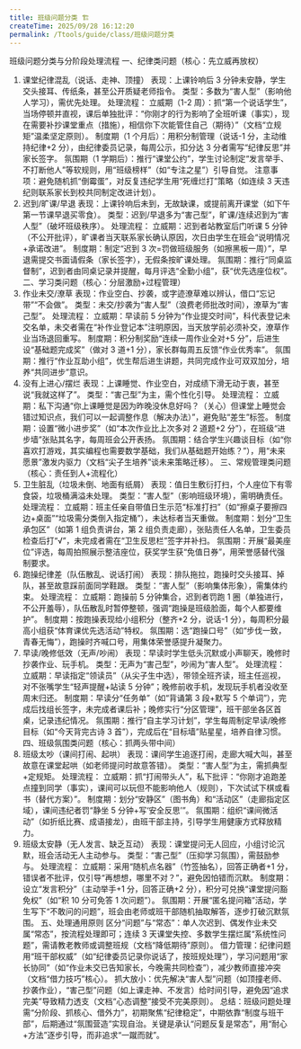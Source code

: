 ```yaml
---
title: 班级问题分类 🏗️
createTime: 2025/09/28 16:12:20
permalink: /Ttools/guide/class/班级问题分类
---
```


班级问题分类与分阶段处理流程
一、纪律类问题（核心：先立威再放权）

1. 课堂纪律混乱（说话、走神、顶撞）
   表现：上课铃响后 3 分钟未安静，学生交头接耳、传纸条，甚至公开质疑老师指令。
   类型：多数为“害人型”（影响他人学习），需优先处理。
   处理流程：
   立威期（1-2 周）：抓“第一个说话学生”，当场停顿并直视，课后单独批评：“你刚才的行为影响了全班听课（事实），现在需要补抄课堂重点（措施），相信你下次能管住自己（期待）”（文档“立规矩”温柔坚定原则）。
   制度期（1 个月后）：用积分制管理（说话-1 分，主动维持纪律+2 分），由纪律委员记录，每周公示，扣分达 3 分者需写“纪律反思”并家长签字。
   氛围期（1 学期后）：推行“课堂公约”，学生讨论制定“发言举手、不打断他人”等软规则，用“班级榜样”（如“专注之星”）引导自觉。
   注意事项：避免随机抓“倒霉蛋”，对反复违纪学生用“死缠烂打”策略（如连续 3 天违纪则联系家长到校共同制定改进计划）。
2. 迟到/旷课/早退
   表现：上课铃响后未到，无故缺课，或提前离开课堂（如下午第一节课早退买零食）。
   类型：迟到/早退多为“害己型”，旷课/连续迟到为“害人型”（破坏班级秩序）。
   处理流程：
   立威期：迟到者站教室后门听课 5 分钟（不公开批评），旷课者当天联系家长确认原因，次日由学生在班会“说明情况+承诺改进”。
   制度期：制定“迟到 3 次=罚做班级服务（如擦黑板一周）”，早退需提交书面请假条（家长签字），无假条按旷课处理。
   氛围期：推行“同桌监督制”，迟到者由同桌记录并提醒，每月评选“全勤小组”，获“优先选座位权”。
   二、学习类问题（核心：分层激励+过程管理）
3. 作业未交/潦草
   表现：作业空白、抄袭，或字迹潦草难以辨认，借口“忘记带”“不会做”。
   类型：未交/抄袭为“害人型”（浪费老师批改时间），潦草为“害己型”。
   处理流程：
   立威期：早读前 5 分钟为“作业提交时间”，科代表登记未交名单，未交者需在“补作业登记本”注明原因，当天放学前必须补交，潦草作业当场退回重写。
   制度期：积分制奖励“连续一周作业全对+5 分”，后进生设“基础题完成奖”（做对 3 道+1 分），家长群每周五反馈“作业优秀率”。
   氛围期：推行“作业互助小组”，优生帮后进生讲题，共同完成作业可双双加分，培养“共同进步”意识。
4. 没有上进心/摆烂
   表现：上课睡觉、作业空白，对成绩下滑无动于衷，甚至说“我就这样了”。
   类型：“害己型”为主，需个性化引导。
   处理流程：
   立威期：私下沟通“你上课睡觉是因为昨晚没休息好吗？（关心）但课堂上睡觉会错过知识点，我们可以一起调整作息（解决办法）”，避免贴“差生”标签。
   制度期：设置“微小进步奖”（如“本次作业比上次多对 2 道题+2 分”），在班级“进步墙”张贴其名字，每周班会公开表扬。
   氛围期：结合学生兴趣谈目标（如“你喜欢打游戏，其实编程也需要数学基础，我们从基础题开始练？”），用“未来愿景”激发内驱力（文档“尖子生培养”谈未来策略迁移）。
   三、常规管理类问题（核心：责任到人+流程化）
5. 卫生脏乱（垃圾未倒、地面有纸屑）
   表现：值日生敷衍打扫，个人座位下有零食袋，垃圾桶满溢未处理。
   类型：“害人型”（影响班级环境），需明确责任。
   处理流程：
   立威期：班主任亲自带值日生示范“标准打扫”（如“擦桌子要擦四边+桌面”“垃圾需分类倒入指定桶”），未达标者当天重做。
   制度期：划分“卫生承包区”（如第 1 组负责讲台，第 2 组负责走廊），张贴责任人名单，卫生委员检查后打“√”，未完成者需在“卫生反思栏”签字并补扫。
   氛围期：开展“最美座位”评选，每周拍照展示整洁座位，获奖学生获“免值日券”，用荣誉感替代强制要求。
6. 跑操纪律差（队伍散乱、说话打闹）
   表现：排队拖拉，跑操时交头接耳、掉队，甚至故意踩前面同学鞋跟。
   类型：“害人型”（影响集体形象），需集体约束。
   处理流程：
   立威期：跑操前 5 分钟集合，迟到者罚跑 1 圈（单独进行，不公开羞辱），队伍散乱时暂停整顿，强调“跑操是班级脸面，每个人都要维护”。
   制度期：按跑操表现给小组积分（整齐+2 分，说话-1 分），每周积分最高小组获“体育课优先选活动”特权。
   氛围期：选“跑操口号”（如“步伐一致，青春无悔”），跑操时齐喊口号，用集体荣誉感提升凝聚力。
7. 早读/晚修低效（无声/吵闹）
   表现：早读时学生低头沉默或小声聊天，晚修时抄袭作业、玩手机。
   类型：无声为“害己型”，吵闹为“害人型”。
   处理流程：
   立威期：早读指定“领读员”（从尖子生中选），带领全班齐读，班主任巡视，对不张嘴学生“轻声提醒+站读 5 分钟”；晚修前收手机，发现玩手机者没收至周末归还。
   制度期：早读分“任务单”（如“背诵第 3 段+默写 5 个单词”），完成后找组长签字，未完成者课后补；晚修实行“分区管理”，班干部坐各区首桌，记录违纪情况。
   氛围期：推行“自主学习计划”，学生每周制定早读/晚修目标（如“今天背完古诗 3 首”），完成后在“目标墙”贴星星，培养自律习惯。
   四、班级氛围类问题（核心：抓两头带中间）
8. 班级太吵（课间打闹、起哄）
   表现：课间学生追逐打闹，走廊大喊大叫，甚至故意在课堂起哄（如老师提问时故意答错）。
   类型：“害人型”为主，需抓典型+定规矩。
   处理流程：
   立威期：抓“打闹带头人”，私下批评：“你刚才追跑差点撞到同学（事实），课间可以玩但不能影响他人（规则），下次试试下棋或看书（替代方案）”。
   制度期：划分“安静区”（图书角）和“活动区”（走廊指定区域），课间违纪者罚“静坐 5 分钟+写‘安全反思’”。
   氛围期：组织“课间微活动”（如折纸比赛、成语接龙），由班干部主持，引导学生用健康方式释放精力。
9. 班级太安静（无人发言、缺乏互动）
   表现：课堂提问无人回应，小组讨论沉默，班会活动无人主动参与。
   类型：“害己型”（压抑学习氛围），需鼓励参与。
   处理流程：
   立威期：采用“随机点名器”（竹签抽名），回答正确者+1 分，错误者不批评，仅引导“再想想，哪里不对？”，避免因怕错而沉默。
   制度期：设立“发言积分”（主动举手+1 分，回答正确+2 分），积分可兑换“课堂提问豁免权”（如“积 10 分可免答 1 次问题”）。
   氛围期：开展“匿名提问箱”活动，学生写下“不敢问的问题”，班会由老师或班干部随机抽取解答，逐步打破沉默氛围。
   五、处理通用原则
   区分“问题”与“常态”：单人次迟到、偶发作业未交属“常态”，按流程处理即可；连续 3 天课堂失控、多数学生摆烂属“系统性问题”，需请教老教师或调整班规（文档“降低期待”原则）。
   借力管理：纪律问题用“班干部权威”（如“纪律委员记录你说话了，按班规处理”），学习问题用“家长协同”（如“作业未交已告知家长，今晚需共同检查”），减少教师直接冲突（文档“借力技巧”核心）。
   抓大放小：优先解决“害人型”问题（如顶撞老师、抄袭作业），“害己型”问题（如上课走神、不发言）给时间引导，避免因“追求完美”导致精力透支（文档“心态调整”接受不完美原则）。
   总结：班级问题处理需“分阶段、抓核心、借外力”，初期聚焦“纪律稳定”，中期依靠“制度与班干部”，后期通过“氛围营造”实现自治。关键是承认“问题反复是常态”，用“耐心+方法”逐步引导，而非追求“一蹴而就”。
